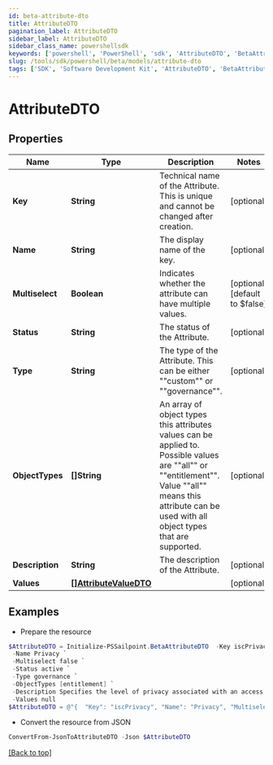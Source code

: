 ```yaml
---
id: beta-attribute-dto
title: AttributeDTO
pagination_label: AttributeDTO
sidebar_label: AttributeDTO
sidebar_class_name: powershellsdk
keywords: ['powershell', 'PowerShell', 'sdk', 'AttributeDTO', 'BetaAttributeDTO'] 
slug: /tools/sdk/powershell/beta/models/attribute-dto
tags: ['SDK', 'Software Development Kit', 'AttributeDTO', 'BetaAttributeDTO']
---
```



# AttributeDTO

## Properties

Name | Type | Description | Notes
------------ | ------------- | ------------- | -------------
**Key** | **String** | Technical name of the Attribute. This is unique and cannot be changed after creation. | [optional] 
**Name** | **String** | The display name of the key. | [optional] 
**Multiselect** | **Boolean** | Indicates whether the attribute can have multiple values. | [optional] [default to $false]
**Status** | **String** | The status of the Attribute. | [optional] 
**Type** | **String** | The type of the Attribute. This can be either ""custom"" or ""governance"". | [optional] 
**ObjectTypes** | **[]String** | An array of object types this attributes values can be applied to. Possible values are ""all"" or ""entitlement"". Value ""all"" means this attribute can be used with all object types that are supported. | [optional] 
**Description** | **String** | The description of the Attribute. | [optional] 
**Values** | [**[]AttributeValueDTO**](attribute-value-dto) |  | [optional] 

## Examples

- Prepare the resource
```powershell
$AttributeDTO = Initialize-PSSailpoint.BetaAttributeDTO  -Key iscPrivacy `
 -Name Privacy `
 -Multiselect false `
 -Status active `
 -Type governance `
 -ObjectTypes [entitlement] `
 -Description Specifies the level of privacy associated with an access item. `
 -Values null
$AttributeDTO = @"{  "Key": "iscPrivacy", "Name": "Privacy", "Multiselect": false, "Status": "active", "Type": "governance", "ObjectTypes": ["entitlement"], "Description": "Specifies the level of privacy associated with an access item.", "Values": null }"@
```

- Convert the resource from JSON
```powershell
ConvertFrom-JsonToAttributeDTO -Json $AttributeDTO
```


[[Back to top]](#) 

